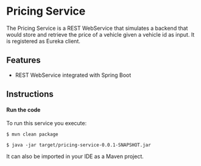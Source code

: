 # Pricing Service

The Pricing Service is a REST WebService that simulates a backend that
would store and retrieve the price of a vehicle given a vehicle id as
input. It is registered as Eureka client.


## Features

- REST WebService integrated with Spring Boot

## Instructions

#### Run the code

To run this service you execute:

```
$ mvn clean package
```

```
$ java -jar target/pricing-service-0.0.1-SNAPSHOT.jar
```

It can also be imported in your IDE as a Maven project.
